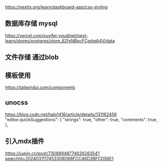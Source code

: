 https://nextjs.org/learn/dashboard-app/css-styling

## 数据库存储 mysql

https://vercel.com/xuyifei-youdinet/next-learn/stores/postgres/store_62fxNBpcFCgdwA4V/data

## 文件存储  通过blob


## 模板使用

https://tailwindui.com/components

## unocss

https://blog.csdn.net/halo1416/article/details/131162456
"editor.quickSuggestions": {
"strings": true,
"other": true,
"comments": true,
},


## 引入mdx插件
https://juejin.cn/post/7308894877462626354?searchId=2024031117453308D68FCC46D3BFCD56E1